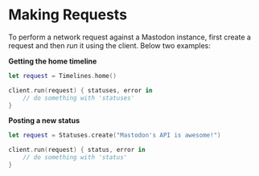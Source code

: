 # Making Requests

To perform a network request against a Mastodon instance, first create a request and then *run* it using the client. Below two examples:

**Getting the home timeline**

```swift
let request = Timelines.home()

client.run(request) { statuses, error in
    // do something with 'statuses'
}
```

**Posting a new status**

```swift
let request = Statuses.create("Mastodon's API is awesome!")

client.run(request) { status, error in
    // do something with 'status'
}
```
